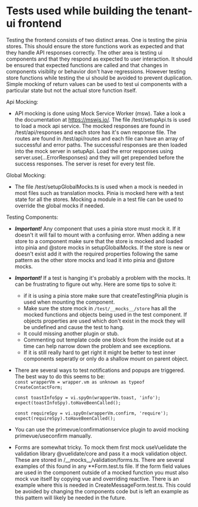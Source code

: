 # Tests used while building the tenant-ui frontend

Testing the frontend consists of two distinct areas. One is testing the pinia stores. This should ensure the store functions work as expected and that they handle API responses correctly. The other area is testing ui components and that they respond as expected to user interaction. It should be ensured that expected functions are called and that changes in components visiblity or behavior don't have regressions. However testing store functions while testing the ui should be avoided to prevent duplication. Simple mocking of return values can be used to test ui components with a particular state but not the actual store function itself.

Api Mocking:

- API mocking is done using Mock Service Worker (msw). Take a look a the documentation at https://mswjs.io/.
  The file /test/setupApi.ts is used to load a mock api service. The mocked responses are found in /test/api/responses and each store has it's own response file. The routes are found in /test/api/routes and each file can have an array of successful and error paths. The successful responses are then loaded into the mock server in setupApi. Load the error responses using server.use(...ErrorResponses) and they will get prepended before the success responses. The server is reset for every test file.

Global Mocking:

- The file /test/setupGlobalMocks.ts is used when a mock is needed in most files such as translation mocks. Pinia is mocked here with a test state for all the stores. Mocking a module in a test file can be used to override the global mocks if needed.

Testing Components:

- **_Important!_** Any component that uses a pinia store must mock it. If it doesn't it will fail to mount with a confusing error. When adding a new store to a component make sure that the store is mocked and loaded into pinia and @store mocks in setupGlobalMocks. If the store is new or doesn't exist add it with the required properties following the same pattern as the other store mocks and load it into pinia and @store mocks.

- **_Important!_** If a test is hanging it's probably a problem with the mocks. It can be frustrating to figure out why. Here are some tips to solve it:

  - if it is using a pinia store make sure that createTestingPinia plugin is used when mounting the component.
  - Make sure the store mock in `/test/__mocks__/store` has all the mocked functions and objects being used in the test component. If objects properties are used which don't exist in the mock they will be undefined and cause the test to hang.
  - It could missing another plugin or stub.
  - Commenting out template code one block from the inside out at a time can help narrow down the problem and see exceptions.
  - If it is still really hard to get right it might be better to test inner components seperatly or only do a shallow mount on parent object.

- There are several ways to test notifications and popups are triggered. The best way to do this seems to be: \
  `const wrapperVm = wrapper.vm as unknown as typeof CreateContactForm; `

  `const toastInfoSpy = vi.spyOn(wrapperVm.toast, 'info');` \
  `expect(toastInfoSpy).toHaveBeenCalled();`

  `const requireSpy = vi.spyOn(wrapperVm.confirm, 'require');` \
  `expect(requireSpy).toHaveBeenCalled();`

- You can use the primevue/confirmationservice plugin to avoid mocking primevue/useconfirm manually.

- Forms are somewhat tricky. To mock them first mock useVuelidate the validation library @vuelidate/core and pass it a mock validation object. These are stored in /\_\_mocks\_\_/validation/forms.ts. There are several examples of this found in any \*\*Form.test.ts file. If the form field values are used in the component outside of a mocked function you must also mock vue itself by copying vue and overriding reactive. There is an example where this is needed in CreateMessageForm.test.ts. This could be avoided by changing the components code but is left an example as this pattern will likely be needed in the future.
